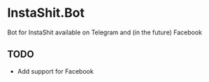 # InstaShit.Bot
Bot for InstaShit available on Telegram and (in the future) Facebook

## TODO
* Add support for Facebook
